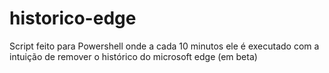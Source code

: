 # historico-edge
Script feito para Powershell onde a cada 10 minutos ele é executado com a intuição de remover o histórico do microsoft edge (em beta)
